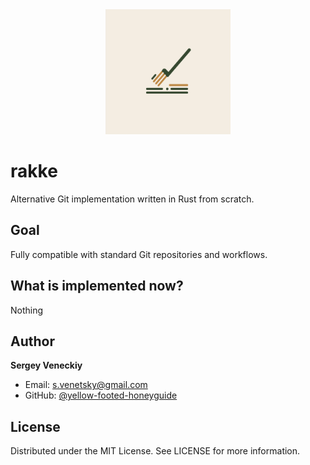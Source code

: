 <div align="center">
  <img src="assets/rakke_logo.png" width="200" alt="Rakke Logo">
</div>

# rakke
Alternative Git implementation written in Rust from scratch.


## Goal
Fully compatible with standard Git repositories and workflows.

## What is implemented now?
Nothing


## Author
**Sergey Veneckiy**
- Email: s.venetsky@gmail.com
- GitHub: [@yellow-footed-honeyguide](https://github.com/yellow-footed-honeyguide)


## License
Distributed under the MIT License. See LICENSE for more information.


